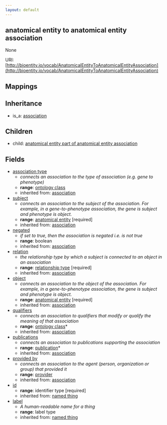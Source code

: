 ```yaml
---
layout: default
---
```


## anatomical entity to anatomical entity association


None

URI: [http://bioentity.io/vocab/AnatomicalEntityToAnatomicalEntityAssociation](http://bioentity.io/vocab/AnatomicalEntityToAnatomicalEntityAssociation)
## Mappings


## Inheritance

 *  is_a: [association](Association.html)

## Children

 *  child: [anatomical entity part of anatomical entity association](AnatomicalEntityPartOfAnatomicalEntityAssociation.html)


## Fields

 * [association type](association_type.html)
    * _connects an association to the type of association (e.g. gene to phenotype)_
    * __range__: [ontology class](OntologyClass.html)
    * inherited from: [association](Association.html)
 * [subject](subject.html)
    * _connects an association to the subject of the association. For example, in a gene-to-phenotype association, the gene is subject and phenotype is object._
    * __range__: [anatomical entity](AnatomicalEntity.html) [required]
    * inherited from: [association](Association.html)
 * [negated](negated.html)
    * _if set to true, then the association is negated i.e. is not true_
    * __range__: boolean
    * inherited from: [association](Association.html)
 * [relation](relation.html)
    * _the relationship type by which a subject is connected to an object in an association_
    * __range__: [relationship type](RelationshipType.html) [required]
    * inherited from: [association](Association.html)
 * [object](object.html)
    * _connects an association to the object of the association. For example, in a gene-to-phenotype association, the gene is subject and phenotype is object._
    * __range__: [anatomical entity](AnatomicalEntity.html) [required]
    * inherited from: [association](Association.html)
 * [qualifiers](qualifiers.html)
    * _connects an association to qualifiers that modify or qualify the meaning of that association_
    * __range__: [ontology class](OntologyClass.html)*
    * inherited from: [association](Association.html)
 * [publications](publications.html)
    * _connects an association to publications supporting the association_
    * __range__: [publication](Publication.html)*
    * inherited from: [association](Association.html)
 * [provided by](provided_by.html)
    * _connects an association to the agent (person, organization or group) that provided it_
    * __range__: [provider](Provider.html)
    * inherited from: [association](Association.html)
 * [id](id.html)
    * __range__: identifier type [required]
    * inherited from: [named thing](NamedThing.html)
 * [label](label.html)
    * _A human-readable name for a thing_
    * __range__: label type
    * inherited from: [named thing](NamedThing.html)
